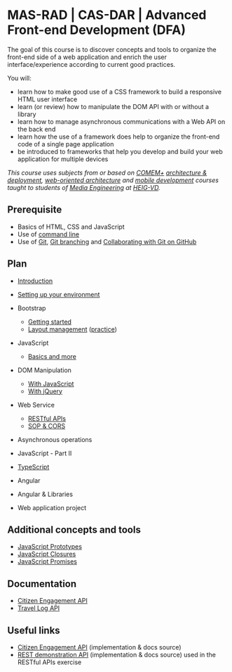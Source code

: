# MAS-RAD | CAS-DAR | Advanced Front-end Development (DFA)

The goal of this course is to discover concepts and tools to organize the front-end side of a web application and enrich the user interface/experience according to current good practices.

You will:

- learn how to make good use of a CSS framework to build a responsive HTML user interface
- learn (or review) how to manipulate the DOM API with or without a library
- learn how to manage asynchronous communications with a Web API on the back end
- learn how the use of a framework does help to organize the front-end code of a single page application
- be introduced to frameworks that help you develop and build your web application for multiple devices

_This course uses subjects from or based on [COMEM+][comem] [architecture & deployment][comem-archidep], [web-oriented architecture][comem-archioweb] and [mobile development][comem-devmobil] courses taught to students of [Media Engineering][im] at [HEIG-VD][heig]._

## Prerequisite

- Basics of HTML, CSS and JavaScript
- Use of [command line][cli]
- Use of [Git][git], [Git branching][git-b] and [Collaborating with Git on GitHub][collab]

## Plan

- [Introduction][dfa]
- [Setting up your environment][setup]

- Bootstrap
  - [Getting started][bb]
  - [Layout management][blm] ([practice][bex])

- JavaScript
  - [Basics and more][js-bas]

- DOM Manipulation
  - [With JavaScript][js-dom]
  - [With jQuery][jq-dom]

- Web Service
  - [RESTful APIs][rest]
  - [SOP & CORS][sop-cors]

- Asynchronous operations
  <!-- - [Learning AJAX with or without jQuery][js-ajax] -->
  <!-- - [JavaScript Promises][js-prom] -->
  <!-- - [Observables with Rxjs][rxjs] -->

- JavaScript - Part II
  <!-- - [ES6 Classes][js-classes] -->
  <!-- - [ES6 Modules][js-modules] -->

- [TypeScript][ts]

- Angular
  <!-- - [Angular CLI][ng-cli] -->
  <!-- - [Getting started][ng] ([practice][ng-exercise]) -->
  <!-- - [Navigation & Routing][ng-ui-router] ([exercise][ng-ui-router-exercise]) -->

- Angular & Libraries
  <!-- - [Angular Bootstrap][ng-bootstrap] -->
  <!-- - [Angular Geolocation][geo-api] -->
  <!-- - [Angular Leaflet][ng-leaflet] -->

- Web application project
  <!-- - [Angular Auth Starter][ng-starter] -->

## Additional concepts and tools

- [JavaScript Prototypes][js-prot]
- [JavaScript Closures][js-clos]
- [JavaScript Promises][js-prom]
<!-- - [Angular Geolocation][geo-api] -->
<!-- - [Angular Leaflet][angular-leafet] -->

## Documentation

- [Citizen Engagement API][citizen-engagement-api-docs]
- [Travel Log API][travel-log-api-docs]

## Useful links

- [Citizen Engagement API][citizen-engagement-api] (implementation & docs source)
- [REST demonstration API][rest-demo] (implementation & docs source) used in the RESTful APIs exercise

[angular-leafet]: https://mediacomem.github.io/comem-archidep/latest/subjects/angular-leaflet/
[api-call]: subjects/api-call
[bb]: subjects/bootstrap
[blm]: subjects/bootstrap-layout-management
[bex]: subjects/bootstrap-practice
[citizen-engagement-api]: https://github.com/MediaComem/comem-citizen-engagement-api
[citizen-engagement-api-docs]: https://mediacomem.github.io/comem-citizen-engagement-api/
[cli]: https://mediacomem.github.io/comem-archidep/latest/subjects/cli/?home=MediaComem%2Fcomem-masrad-dfa%23readme
[comem]: http://www.heig-vd.ch/comem
[comem-archioweb]: https://mediacomem.github.io/comem-archioweb/latest/
[comem-archidep]: https://mediacomem.github.io/comem-archidep/latest/
[comem-devmobil]: https://mediacomem.github.io/comem-devmobil/latest/
[collab]: https://mediacomem.github.io/comem-archidep/latest/subjects/git-collaborating?home=MediaComem%2Fcomem-masrad-dfa%23readme
[dfa]: subjects/intro
[git]: https://mediacomem.github.io/comem-archidep/latest/subjects/git/?home=MediaComem%2Fcomem-masrad-dfa%23readme
[git-b]: https://mediacomem.github.io/comem-archidep/latest/subjects/git-branching?home=MediaComem%2Fcomem-masrad-dfa%23readme
[geo-api]: subjects/angular-geolocation/
[heig]: http://www.heig-vd.ch
[im]: https://heig-vd.ch/formations/bachelor/filieres/ingenierie-des-medias
[jq-dom]: subjects/jquery-dom
[js-ajax]: subjects/js-ajax
[js-bas]: subjects/js
[js-classes]: https://mediacomem.github.io/comem-devmobil/latest/subjects/js-classes
[js-clos]: subjects/js-closures
[js-dom]: subjects/js-dom
[js-modules]: https://mediacomem.github.io/comem-devmobil/latest/subjects/js-modules
[js-prom]: subjects/js-promises
[js-prot]: subjects/js-prototypes
[mapbox]: https://www.mapbox.com/mapbox.js/api/v3.0.1/
[ng]: subjects/angular
[ng-bootstrap]: subjects/angular-ui-bootstrap
[ng-exercise]: https://github.com/MediaComem/comem-masrad-dfa-angular-exercise
[ng-prom]: subjects/angular-promises
[ng-starter]: subjects/angular-auth-starter/
[ng-ui-router]: subjects/angular-ui-router
[ng-ui-router-exercise]: https://github.com/MediaComem/comem-webdev-angular-ui-router-exercise
[rest]: subjects/rest
[rest-demo]: https://github.com/MediaComem/comem-webdev-express-rest-demo
[rxjs]: subjects/rxjs
[setup]: subjects/setup
[sop-cors]: subjects/sop-cors
[travel-log-api-docs]: https://comem-travel-log-api.herokuapp.com/
[ts]: https://mediacomem.github.io/comem-devmobil/latest/subjects/ts
